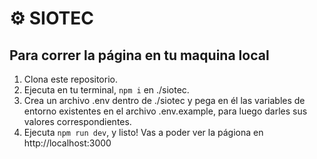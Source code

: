 # ⚙ SIOTEC

## Para correr la página en tu maquina local
1. Clona este repositorio.
2. Ejecuta en tu terminal, `npm i` en ./siotec.
3. Crea un archivo .env dentro de ./siotec y pega en él las variables de entorno existentes en el archivo .env.example, para luego darles sus valores correspondientes.
4. Ejecuta `npm run dev`, y listo! Vas a poder ver la págiona en http://localhost:3000